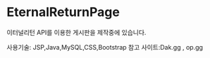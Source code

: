 # EternalReturnPage
이터널리턴 API를 이용한 게시판을 제작중에 있습니다.

사용기술: JSP,Java,MySQL,CSS,Bootstrap
참고 사이트:Dak.gg , op.gg

